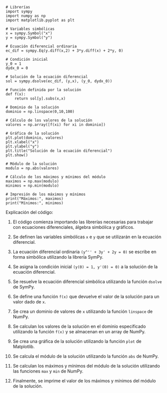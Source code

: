 ```
# Librerías
import sympy
import numpy as np
import matplotlib.pyplot as plt

# Variables simbólicas
x = sympy.Symbol("x")
y = sympy.Symbol("y")

# Ecuación diferencial ordinaria
ec_dif = sympy.Eq(y.diff(x,2) + 3*y.diff(x) + 2*y, 0)

# Condición inicial
y_0 = 1
dydx_0 = 0

# Solución de la ecuación diferencial
sol = sympy.dsolve(ec_dif, (y,x), (y_0, dydx_0))

# Función definida por la solución
def f(x):
    return sol[y].subs(x,x)

# Dominio de la solución
dominio = np.linspace(0,10,100)

# Cálculo de los valores de la solución
valores = np.array([f(xi) for xi in dominio])

# Gráfica de la solución
plt.plot(dominio, valores)
plt.xlabel("x")
plt.ylabel("y")
plt.title("Solución de la ecuación diferencial")
plt.show()

# Módulo de la solución
modulo = np.abs(valores)

# Cálculo de los máximos y mínimos del módulo
maximos = np.max(modulo)
minimos = np.min(modulo)

# Impresión de los máximos y mínimos
print("Máximos:", maximos)
print("Mínimos:", minimos)
```

Explicación del código:

1. El código comienza importando las librerías necesarias para trabajar con ecuaciones diferenciales, álgebra simbólica y gráficos.

2. Se definen las variables simbólicas `x` e `y` que se utilizarán en la ecuación diferencial.

3. La ecuación diferencial ordinaria `(y^'' + 3y' + 2y = 0)` se escribe en forma simbólica utilizando la librería SymPy.

4. Se asigna la condición inicial `(y(0) = 1, y'(0) = 0)` a la solución de la ecuación diferencial.

5. Se resuelve la ecuación diferencial simbólica utilizando la función `dsolve` de SymPy.

6. Se define una función `f(x)` que devuelve el valor de la solución para un valor dado de `x`.

7. Se crea un dominio de valores de `x` utilizando la función `linspace` de NumPy.

8. Se calculan los valores de la solución en el dominio especificado utilizando la función `f(x)` y se almacenan en un array de NumPy.

9. Se crea una gráfica de la solución utilizando la función `plot` de Matplotlib.

10. Se calcula el módulo de la solución utilizando la función `abs` de NumPy.

11. Se calculan los máximos y mínimos del módulo de la solución utilizando las funciones `max` y `min` de NumPy.

12. Finalmente, se imprime el valor de los máximos y mínimos del módulo de la solución.